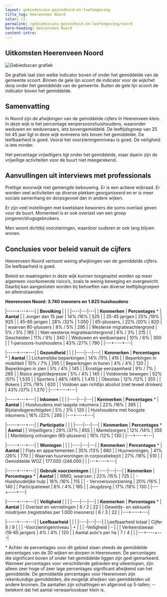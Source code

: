 ```yaml
---
layout: gebiedsscans-gezondheid-en-leefomgeving
title_tag: Heerenveen Noord
color: r2
permalink: /gebiedsscans-gezondheid-en-leefomgeving/noord
hero-heading: Heerenveen Noord
content-intro:
---
```

## Uitkomsten Heerenveen Noord

![Gebiedsscan grafiek](/uploads/Grafieken_Gebiedsscans_Wijken-03.png)

De grafiek laat zien welke indicator boven of onder het gemiddelde van de gemeente scoort. Binnen de gele lijn scoort de indicator voor de wijk/het dorp onder het gemiddelde van de gemeente. Buiten de gele lijn scoort de indicator boven het gemiddelde.

## Samenvatting

In Noord zijn de afwijkingen van de gemiddelde cijfers In Heerenveen klein. In deze wijk is het percentage eenpersoonshuishoudens, waaronder weduwen en weduwnaars, iets bovengemiddeld. De leeftijdsgroep van 25 tot 45 jaar ligt in deze wijk eveneens iets boven het gemiddelde. De leefbaarheid is goed. Vooral het voorzieningenniveau is goed. De veiligheid is iets minder.

Het percentage vrijwilligers ligt onder het gemiddelde, maar daarin zijn de vrijwillige activiteiten voor de buurt niet meegerekend.

## Aanvullingen uit interviews met professionals

Prettige woonwijk met gemengde bebouwing. Er is een actieve wijkraad. Er worden veel activiteiten op diverse plekken georganiseerd en er is meer sociale samenhang en dorpsgevoel dan in andere wijken.

Er zijn veel instellingen met kwetsbare bewoners die soms overlast geven voor de buurt. Momenteel is er ook overlast van een groep jongeren/drugsgebruikers.

Men woont dichtbij voorzieningen, waardoor ouderen er ook lang  blijven wonen.

## Conclusies voor beleid vanuit de cijfers

Heerenveen Noord vertoont weinig afwijkingen van de gemiddelde cijfers. De leefbaarheid is goed.

Beleid en maatregelen in deze wijk kunnen toegespitst worden op meer algemeen voorkomende risico’s, zoals te weinig beweging en overgewicht. Daarbij kan aangesloten worden bij behoeften van  diverse  leeftijdsgroepen en alleenstaanden.

**Heerenveen Noord: 3.740 inwoners en 1.825 huishoudens**

|-----+---+---|
|  **Bevolking**  |  |    |
|----|---|---|
| **Kenmerken**  | **Percentages** * | **Aantal** |
| Jonger dan 15 jaar                                  | 14% /16% | 525 |
| 25-45 jarigen                                       | 25% /19% | 925 |
| 45-65 jarigen                                       | 28% /32% | 1.050 |
| 65-plussers,                                        | 22% /20% | 820 |
| waarvan 80-plussers                                 | 8% / 5% | 295 |
| Westerse migratieachtergrond                        | 5% / 5% | 185 |
| Niet-westerse migratieachtergrond                   | 6% / 3% | 215 |
| Gescheiden                                          | 11% / 9% | 340 |
| Weduwen en weduwnaars                               | 10% / 6% | 300 |
| 1-persoons-huishoudens                              | 43% /27% | 790 |
|---+----+---|

|-----+---+---|
| **Gezondheid** |     |     |
|----|---|---|
| **Kenmerken** | **Percentages** * | **Aantal** |
| Lichamelijke beperkingen                            |  14% /11%   |  415   |
| Beperkingen in mobiliteit                           |  10% / 7%   |  295   |
| Beperkingen in horen                                |  4% / 4%   |  120   |
| Beperkingen in zien                                 |  5% / 4%   |  145   |
| Ernstige eenzaamheid                                |  9% / 7%   |  265   |
| Risico angst/depressie                              |  5% / 4%   |  145   |
| Voldoende bewegen                                   |  52% /51%   |  1.535   |
| Sporters                                            |  48% /48%   |  1.415   |
| Obesitas                                            |  12% /12%   |  355   |
| Rokers                                              |  21% /19%   |  620   |
| Voldoen aan richtlijn alcohol (niet teveel drinken) |  43% /37%   |  1.270   |
|---+----+---|

|-----+---+---|
| **Inkomen** |     |     |
|----|---|---|
| **Kenmerken**    | **Percentages** * | **Aantal** |
| Huishoudens met laagste inkomens                    |  22% /16%      |   395      |
| Bijstandsgerechtigden                               |  5% / 3%      |   120      |
| Huishoudens met hoogste inkomens                    |  16% /22%      |   285      |
|---+----+---|

|-----+---+---|
| **Participatie** |     |     |
|----|---|---|
| **Kenmerken**  | **Percentages** * | **Aantal** |
| Vrijwilligers                                       |  29% /37%     |   855      |
| Mantelzorgers                                       |  12% /14%     |   355      |
| Mantelzorg ontvangen (65-plussers)                  |  16% /12%     |   130      |
|---+----+---|

|-----+---+---|
| **Woningen** |     |     |
|----|---|---|
| **Kenmerken** | **Percentages** * | **Aantal** |
| Flats en appartementen                              | 35% /13% |  660 |
| Huurwoningen,                                       | 41% /26% |  770 |
| Waarvan huurwoningen in corporatiebezit             |  27% /16% |  510 |
| Gemiddelde WOZ                                      | 177.000 /246.000 |      |
|---+----+---|

|-----+---+---|
| **Gebruik voorzieningen** |     |     |
|----|---|---|
| **Kenmerken** | **Percentages** * | **Aantal** |
| WMO, waarvan:                                       | 22% /15% | 725 |
| - Huishoudelijke hulp                                 | 16% /16% | 115 |
| - Vervoersvoorziening                                 | 20% /16% | 140 |
| Participatiewet                                     | 6% / 4% | 165 |
| Jeugdzorg                                           | 17% /19% | 130 |
|---+----+---|

|-----+---+---|
| **Veiligheid** |     |     |
|----|---|---|
| **Kenmerken** | **Percentages** * | **Aantal** |
| Overlast en vernielingen                                           | 6 / 2 | 22 |
| Gewelds- en seksuele misdrijven (registraties per 1.000 inwoners)  | 6 / 3 | 22 |
|---+----+---|

|-----+---+---|
| **Leefbaarheid** |     |     |
|----|---|---|
| Leefbaarheid totaal                                | Cijfer 8 / 9 |                     |
| -Voorzieningenniveau                               | + |                     |
| -Veiligheid                                        | - |                     |
| Verkeerslawaai (19-65 jarigen)                     | 4% / 4% |        120             |
| Aantal auto's per ha                               | 7 / 4 |                     |
|---+----+---|

\* Achter de percentages voor dit gebied staan steeds de gemiddelde percentages van de 30 wijken en dorpen in Heerenveen. De percentages die significant boven of onder het gemiddelde liggen zijn geel gemarkeerd. Wanneer percentages voor verschillende gebieden erg uiteenlopen, zijn alleen zeer hoge of zeer lage percentages significant afwijkend van het gemiddelde. De gemiddelde percentages voor Heerenveen zijn rekenkundige gemiddelden, die mogelijk afwijken van gemiddelden uit andere bronnen. De aantallen zijn schattingen en afgerond op 5-tallen; -- betekent dat het aantal verwaarloosbaar klein is.
